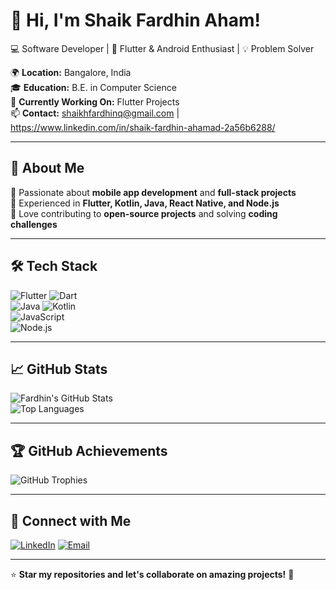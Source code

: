 # 👋 Hi, I'm Shaik Fardhin Aham!  

💻 Software Developer | 🚀 Flutter & Android Enthusiast | 💡 Problem Solver  

🌍 **Location:** Bangalore, India  
🎓 **Education:** B.E. in Computer Science  
🔭 **Currently Working On:** Flutter Projects  
📫 **Contact:** shaikhfardhinq@gmail.com | https://www.linkedin.com/in/shaik-fardhin-ahamad-2a56b6288/  

---

## 🚀 About Me  
🔹 Passionate about **mobile app development** and **full-stack projects**  
🔹 Experienced in **Flutter, Kotlin, Java, React Native, and Node.js**  
🔹 Love contributing to **open-source projects** and solving **coding challenges**  

---

## 🛠️ Tech Stack  
![Flutter](https://img.shields.io/badge/Flutter-02569B?style=for-the-badge&logo=flutter&logoColor=white) 
![Dart](https://img.shields.io/badge/Dart-0175C2?style=for-the-badge&logo=dart&logoColor=white)  
![Java](https://img.shields.io/badge/Java-ED8B00?style=for-the-badge&logo=java&logoColor=white)
![Kotlin](https://img.shields.io/badge/Kotlin-0095D5?style=for-the-badge&logo=kotlin&logoColor=white)  
![JavaScript](https://img.shields.io/badge/JavaScript-F7DF1E?style=for-the-badge&logo=javascript&logoColor=black)  
![Node.js](https://img.shields.io/badge/Node.js-43853D?style=for-the-badge&logo=node.js&logoColor=white)

---

## 📈 GitHub Stats  
![Fardhin's GitHub Stats](https://github-readme-stats.vercel.app/api?username=fardhin&show_icons=true&theme=radical)  
![Top Languages](https://github-readme-stats.vercel.app/api/top-langs/?username=fardhin&layout=compact&theme=radical)  

---

## 🏆 GitHub Achievements  
![GitHub Trophies](https://github-profile-trophy.vercel.app/?username=fardhin&theme=radical&no-frame=true)

---

## 🔗 Connect with Me  
[![LinkedIn](https://img.shields.io/badge/LinkedIn-0077B5?style=for-the-badge&logo=linkedin&logoColor=white)]([https://www.linkedin.com/in/your-profile](https://www.linkedin.com/in/shaik-fardhin-ahamad-2a56b6288/))  
[![Email](https://img.shields.io/badge/Email-D14836?style=for-the-badge&logo=gmail&logoColor=white)](mailto:shaikhfardhinq@gmail.com)

---

⭐ **Star my repositories and let's collaborate on amazing projects!** 🚀  
